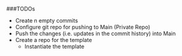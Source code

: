 ###TODOs 
- Create n empty commits 
- Configure git repo for pushing to Main (Private Repo)
- Push the changes (i.e. updates in the commit history) into Main
- Create a repo for the template 
    - Instantiate the template